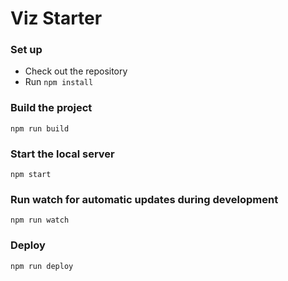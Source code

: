 # Viz Starter

### Set up
* Check out the repository
* Run `npm install`

### Build the project
`npm run build`

### Start the local server
`npm start`

### Run watch for automatic updates during development
`npm run watch`

### Deploy
`npm run deploy`